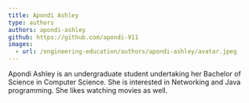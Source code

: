 ```yaml
---
title: Apondi Ashley
type: authors
authors: apondi-ashley
github: https://github.com/apondi-911
images:
  - url: /engineering-education/authors/apondi-ashley/avatar.jpeg 
---
```

Apondi Ashley is an undergraduate student undertaking her Bachelor of Science in Computer Science. She is interested in Networking and Java programming. She likes watching movies as well.

